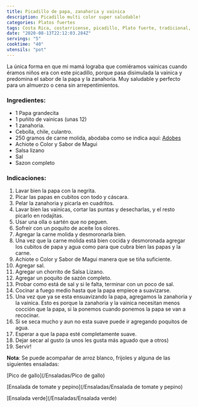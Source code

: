 ```yaml
---
title: Picadillo de papa, zanahoria y vainica
description: Picadillo multi color super saludable!
categories: Platos fuertes
tags: Costa Rica, costarricense, picadillo, Plato fuerte, tradicional, zanahoria, vainica, papa
date: "2020-08-13T22:12:03.284Z"
servings: "5"
cooktime: "40"
utensils: "pot"
---
```

La única forma en que mi mamá lograba que comiéramos vainicas cuando éramos niños era con este picadillo, porque pasa disimulada la vainica y predomina el sabor de la papa y la zanahoria. Muy saludable y perfecto para un almuerzo o cena sin arrepentimientos.

### Ingredientes:

- 1 Papa grandecita
- 1 puñito de vainicas (unas 12)
- 1 zanahoria.
- Cebolla, chile, culantro.
- 250 gramos de carne molida, abodaba como se indica aquí: [Adobes](/Adobes/#res)
- Achiote o Color y Sabor de Magui
- Salsa lizano
- Sal
- Sazon completo

### Indicaciones:

1. Lavar bien la papa con la negrita.
2. Picar las papas en cubitos con todo y cáscara.
3. Pelar la zanahoria y picarla en cuadritos.
4. Lavar bien las vainicas, cortar las puntas y desecharlas, y el resto picarlo en rodajitas.
5. Usar una olla o sartén que no peguen.
6. Sofreír con un poquito de aceite los olores.
7. Agregar la carne molida y desmoronarla bien.
8. Una vez que la carne molida está bien cocida y desmoronada agregar los cubitos de papa y agua como para que cubra bien las papas y la carne.
9. Achiote o Color y Sabor de Magui manera que se tiña suficiente.
10. Agregar sal.
11. Agregar un chorrito de Salsa Lizano.
12. Agregar un poquito de sazón completo.
13. Probar como está de sal y si le falta, terminar con un poco de sal.
14. Cocinar a fuego medio hasta que la papa empiece a suavizarse.
15. Una vez que ya se esta ensuavizando la papa, agregamos la zanahoria y la vainica. Esto es porque la zanahoria y la vainica necesitan menos cocción que la papa, si la ponemos cuando ponemos la papa se van a  recocinar.
16. Si se seca mucho y aun no esta suave puede ir agregando poquitos de agua.
17. Esperar a que la papa esté completamente suave.
18. Dejar secar al gusto (a unos les gusta más aguado que a otros)
19. Servir!

**Nota**: Se puede acompañar de arroz blanco, frijoles y alguna de las siguientes ensaladas:

[Pico de gallo](/Ensaladas/Pico de gallo)

[Ensalada de tomate y pepino](/Ensaladas/Ensalada de tomate y pepino)

[Ensalada verde](/Ensaladas/Ensalada verde)



